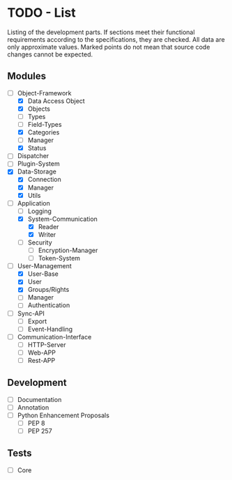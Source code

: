 # TODO - List
Listing of the development parts. If sections meet their functional requirements according to the specifications, they are checked. All data are only approximate values. Marked points do not mean that source code changes cannot be expected. 

## Modules
* [ ] Object-Framework
  * [x] Data Access Object
  * [x] Objects
  * [ ] Types
  * [ ] Field-Types
  * [x] Categories
  * [ ] Manager
  * [x] Status
* [ ] Dispatcher
* [ ] Plugin-System
* [x] Data-Storage
  * [x] Connection
  * [x] Manager
  * [x] Utils 
* [ ] Application
  * [ ] Logging
  * [x] System-Communication
    * [x] Reader
    * [x] Writer
  * [ ] Security
    * [ ] Encryption-Manager
    * [ ] Token-System
* [ ] User-Management
  * [x] User-Base
  * [x] User
  * [x] Groups/Rights
  * [ ] Manager
  * [ ] Authentication
* [ ] Sync-API
  * [ ] Export
  * [ ] Event-Handling
* [ ] Communication-Interface
  * [ ] HTTP-Server
  * [ ] Web-APP
  * [ ] Rest-APP
  
## Development
* [ ] Documentation
* [ ] Annotation
* [ ] Python Enhancement Proposals 
  * [ ] PEP 8
  * [ ] PEP 257

## Tests
* [ ] Core
